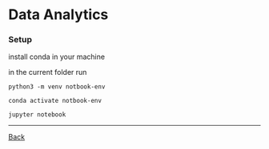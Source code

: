 # Data Analytics



### Setup

install conda in your machine

in the current folder run

    python3 -m venv notbook-env
    
    conda activate notbook-env

    jupyter notebook

___

[Back](../README.md)
